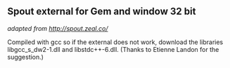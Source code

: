 ## Spout external for Gem and window 32 bit

*adapted from http://spout.zeal.co/*

Compiled with gcc so if the external does not work, download the libraries libgcc_s_dw2-1.dll
and libstdc++-6.dll. (Thanks to Etienne Landon for the suggestion.)
